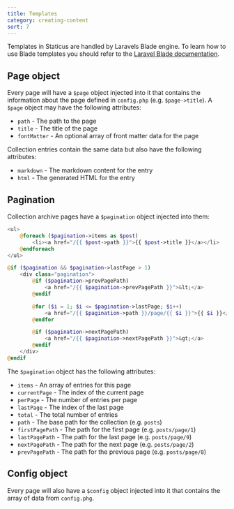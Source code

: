 ```yaml
---
title: Templates
category: creating-content
sort: 7
---
```


Templates in Staticus are handled by Laravels Blade engine. To learn how to use Blade templates you should refer to the [Laravel Blade documentation](https://laravel.com/docs/9.x/blade).

## Page object

Every page will have a `$page` object injected into it that contains the information about the page defined in `config.php` (e.g. `$page->title`). A `$page` object may have the following attributes:

* `path` - The path to the page
* `title` - The title of the page
* `fontMatter` - An optional array of front matter data for the page

Collection entries contain the same data but also have the following attributes:

* `markdown` - The markdown content for the entry
* `html` - The generated HTML for the entry

## Pagination

Collection archive pages have a `$pagination` object injected into them:

```php
<ul>
    @foreach ($pagination->items as $post)
        <li><a href="/{{ $post->path }}">{{ $post->title }}</a></li>
    @endforeach
</ul>

@if ($pagination && $pagination->lastPage > 1)
    <div class="pagination">
        @if ($pagination->prevPagePath)
            <a href="/{{ $pagination->prevPagePath }}">&lt;</a>
        @endif

        @for ($i = 1; $i <= $pagination->lastPage; $i++)
            <a href="/{{ $pagination->path }}/page/{{ $i }}">{{ $i }}</a>
        @endfor

        @if ($pagination->nextPagePath)
            <a href="/{{ $pagination->nextPagePath }}">&gt;</a>
        @endif
    </div>
@endif
```

The `$pagination` object has the following attributes:

* `items` - An array of entries for this page
* `currentPage` - The index of the current page
* `perPage` - The number of entries per page
* `lastPage` - The index of the last page
* `total` - The total number of entries
* `path` - The base path for the collection (e.g. `posts`)
* `firstPagePath` - The path for the first page (e.g. `posts/page/1`)
* `lastPagePath` - The path for the last page (e.g. `posts/page/9`)
* `nextPagePath` - The path for the next page (e.g. `posts/page/2`)
* `prevPagePath` - The path for the previous page (e.g. `posts/page/8`)

## Config object

Every page will also have a `$config` object injected into it that contains the array of data from `config.phg`.
